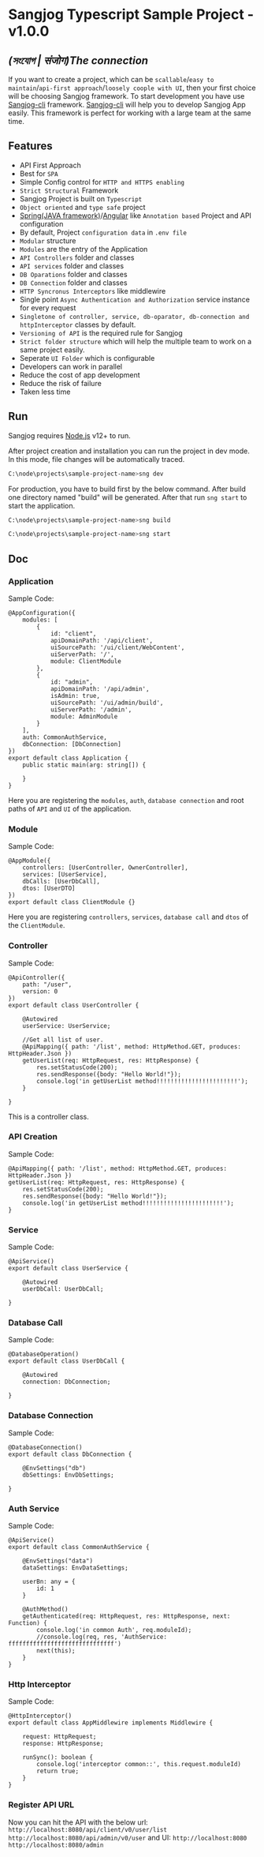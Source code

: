 # Sangjog Typescript Sample Project - v1.0.0
## _(সংযোগ | संजोग)The connection_
If you want to create a project, which can be `scallable`/`easy to maintain`/`api-first approach`/`loosely coople with UI`, then your first choice will be choosing Sangjog framework.
To start development you have use [Sangjog-cli](https://www.npmjs.com/package/sangjog-cli) framework. [Sangjog-cli](https://www.npmjs.com/package/sangjog-cli) will help you to develop Sangjog App easily. This framework is perfect for working with a large team at the same time.

## Features
- API First Approach
- Best for `SPA`
- Simple Config control for `HTTP and HTTPS enabling`
- `Strict Structural` Framework
- Sangjog Project is built on `Typescript`
- `Object oriented` and `type safe` project
- [Spring(JAVA framework)](https://docs.spring.io/spring-framework/docs/3.2.x/spring-framework-reference/html/mvc.html)/[Angular](https://angular.io/start) like `Annotation based` Project and API configuration
- By default, Project `configuration data` in `.env file`
- `Modular` structure
- `Modules` are the entry of the Application
- `API Controllers` folder and classes
- `API services`  folder and classes
- `DB Oparations`  folder and classes
- `DB Connection`  folder and classes
- `HTTP Syncronus Interceptors` like middlewire
- Single point `Async Authentication and Authorization` service instance for every request
- `Singletone of controller, service, db-oparator, db-connection and httpInterceptor` classes by default.
- `Versioning of API` is the required rule for Sangjog
- `Strict folder structure` which will help the multiple team to work on a same project easily.
- Seperate `UI Folder` which is configurable
- Developers can work in parallel
- Reduce the cost of app development
- Reduce the risk of failure
- Taken less time


## Run
Sangjog requires [Node.js](https://nodejs.org/) v12+ to run.

After project creation and installation you can run the project in dev mode. In this mode, file changes will be automatically traced.
```sh
C:\node\projects\sample-project-name>sng dev
```
For production, you have to build first by the below command. After build one directory named "build" will be generated. 
After that run `sng start` to start the application.
```sh
C:\node\projects\sample-project-name>sng build
```
```sh
C:\node\projects\sample-project-name>sng start
```

## Doc
### Application
Sample Code:
```
@AppConfiguration({
    modules: [
        {
            id: "client",
            apiDomainPath: '/api/client',
            uiSourcePath: '/ui/client/WebContent',
            uiServerPath: '/',
            module: ClientModule
        },
        {
            id: "admin",
            apiDomainPath: '/api/admin',
            isAdmin: true,
            uiSourcePath: '/ui/admin/build',
            uiServerPath: '/admin',
            module: AdminModule
        }
    ],
    auth: CommonAuthService,
    dbConnection: [DbConnection]
})
export default class Application {
    public static main(arg: string[]) {

    }
}
```
Here you are registering the `modules`, `auth`, `database connection` and root paths of `API` and `UI` of the application.
### Module
Sample Code:
```
@AppModule({
    controllers: [UserController, OwnerController],
    services: [UserService],
    dbCalls: [UserDbCall],
    dtos: [UserDTO]
})
export default class ClientModule {}
```
Here you are registering `controllers`, `services`, `database call` and `dtos` of the `ClientModule`. 
### Controller
Sample Code:
```
@ApiController({
    path: "/user",
    version: 0
})
export default class UserController {

    @Autowired 
    userService: UserService;

    //Get all list of user.
    @ApiMapping({ path: '/list', method: HttpMethod.GET, produces: HttpHeader.Json })
    getUserList(req: HttpRequest, res: HttpResponse) {
        res.setStatusCode(200);
        res.sendResponse({body: "Hello World!"});
        console.log('in getUserList method!!!!!!!!!!!!!!!!!!!!!!!');
    }

}
```
This is a controller class.
### API Creation
Sample Code:
```
@ApiMapping({ path: '/list', method: HttpMethod.GET, produces: HttpHeader.Json })
getUserList(req: HttpRequest, res: HttpResponse) {
    res.setStatusCode(200);
    res.sendResponse({body: "Hello World!"});
    console.log('in getUserList method!!!!!!!!!!!!!!!!!!!!!!!');
}
```
### Service
Sample Code:
```
@ApiService()
export default class UserService {

    @Autowired
    userDbCall: UserDbCall;
 
}
```
### Database Call
Sample Code:
```
@DatabaseOperation()
export default class UserDbCall {

    @Autowired
    connection: DbConnection;
    
}
```
### Database Connection
Sample Code:
```
@DatabaseConnection()
export default class DbConnection {

    @EnvSettings("db")
    dbSettings: EnvDbSettings;

}
```
### Auth Service
Sample Code:
```
@ApiService()
export default class CommonAuthService {

    @EnvSettings("data")
    dataSettings: EnvDataSettings;

    userBn: any = {
        id: 1
    }

    @AuthMethod()
    getAuthenticated(req: HttpRequest, res: HttpResponse, next: Function) {
        console.log('in common Auth', req.moduleId);
        //console.log(req, res, 'AuthService: ffffffffffffffffffffffffffffff')
        next(this);
    }
}
```
### Http Interceptor
Sample Code:
```
@HttpInterceptor()
export default class AppMiddlewire implements Middlewire {
    
    request: HttpRequest;
    response: HttpResponse;

    runSync(): boolean {
        console.log('interceptor common::', this.request.moduleId)
        return true;
    }
}
```
### Register API URL
Now you can hit the API with the below url:
`http://localhost:8080/api/client/v0/user/list`
`http://localhost:8080/api/admin/v0/user`
and UI:
`http://localhost:8080`
`http://localhost:8080/admin`


